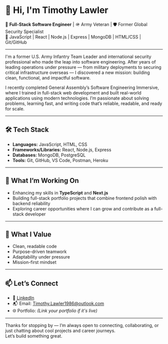 # 👋 Hi, I'm Timothy Lawler

🎯 **Full-Stack Software Engineer** | 🪖 Army Veteran | 🛡️ Former Global Security Specialist  
🔧 JavaScript | React | Node.js | Express | MongoDB | HTML/CSS | Git/GitHub

---

I'm a former U.S. Army Infantry Team Leader and international security professional who made the leap into software engineering. After years of leading operations under pressure — from military deployments to securing critical infrastructure overseas — I discovered a new mission: building clean, functional, and impactful software.

I recently completed General Assembly’s Software Engineering Immersive, where I trained in full-stack web development and built real-world applications using modern technologies. I’m passionate about solving problems, learning fast, and writing code that’s reliable, readable, and ready for scale.

---

## 🛠️ Tech Stack

- **Languages:** JavaScript, HTML, CSS
- **Frameworks/Libraries:** React, Node.js, Express
- **Databases:** MongoDB, PostgreSQL
- **Tools:** Git, GitHub, VS Code, Postman, Heroku

---

## 📌 What I’m Working On

- Enhancing my skills in **TypeScript** and **Next.js**
- Building full-stack portfolio projects that combine frontend polish with backend reliability
- Exploring career opportunities where I can grow and contribute as a full-stack developer

---

## 🌱 What I Value

- Clean, readable code
- Purpose-driven teamwork
- Adaptability under pressure
- Mission-first mindset

---

## 📫 Let’s Connect

- 💼 [LinkedIn](www.linkedin.com/in/timothy-lawler-87bb88b9) 
- 📬 Email: Timothy.Lawler1986@outlook.com  
- 🌐 Portfolio: *(Link your portfolio if it's live)*

---

Thanks for stopping by — I’m always open to connecting, collaborating, or just chatting about cool projects and career journeys.  
Let’s build something great.
